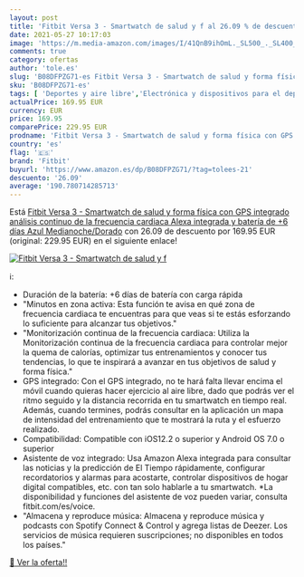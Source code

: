 ```yaml
---
layout: post
title: 'Fitbit Versa 3 - Smartwatch de salud y f al 26.09 % de descuento'
date: 2021-05-27 10:17:03
image: 'https://m.media-amazon.com/images/I/41QnB9ihOmL._SL500_._SL400_.jpg'
comments: true
category: ofertas
author: 'tole.es'
slug: 'B08DFPZG71-es Fitbit Versa 3 - Smartwatch de salud y forma física con...'
sku: 'B08DFPZG71-es'
tags: [ 'Deportes y aire libre','Electrónica y dispositivos para el deporte','Monitores de actividad','alexa','fitbit', ]
actualPrice: 169.95 EUR
currency: EUR
price: 169.95
comparePrice: 229.95 EUR
prodname: 'Fitbit Versa 3 - Smartwatch de salud y forma física con GPS integrado  análisis continuo de la frecuencia cardiaca  Alexa integrada y batería de +6 días  Azul Medianoche/Dorado'
country: 'es'
flag: '🇪🇸'
brand: 'Fitbit'
buyurl: 'https://www.amazon.es/dp/B08DFPZG71/?tag=tolees-21'
descuento: '26.09'
average: '190.780714285713'
---
```


Está [Fitbit Versa 3 - Smartwatch de salud y forma física con GPS integrado  análisis continuo de la frecuencia cardiaca  Alexa integrada y batería de +6 días  Azul Medianoche/Dorado](https://www.amazon.es/dp/B08DFPZG71/?tag=tolees-21) con 26.09 de descuento por 169.95 EUR (original: 229.95 EUR) en el siguiente enlace!

[![Fitbit Versa 3 - Smartwatch de salud y f](https://m.media-amazon.com/images/I/41QnB9ihOmL._SL500_._SL400_.jpg)](https://www.amazon.es/dp/B08DFPZG71/?tag=tolees-21)

ℹ️:

- Duración de la batería: +6 días de batería con carga rápida
- "Minutos en zona activa: Esta función te avisa en qué zona de frecuencia cardiaca te encuentras para que veas si te estás esforzando lo suficiente para alcanzar tus objetivos."
- "Monitorización continua de la frecuencia cardiaca: Utiliza la Monitorización continua de la frecuencia cardiaca para controlar mejor la quema de calorías, optimizar tus entrenamientos y conocer tus tendencias, lo que te inspirará a avanzar en tus objetivos de salud y forma física."
- GPS integrado: Con el GPS integrado, no te hará falta llevar encima el móvil cuando quieras hacer ejercicio al aire libre, dado que podrás ver el ritmo seguido y la distancia recorrida en tu smartwatch en tiempo real. Además, cuando termines, podrás consultar en la aplicación un mapa de intensidad del entrenamiento que te mostrará la ruta y el esfuerzo realizado.
- Compatibilidad: Compatible con iOS12.2 o superior y Android OS 7.0 o superior
- Asistente de voz integrado: Usa Amazon Alexa integrada para consultar las noticias y la predicción de El Tiempo rápidamente, configurar recordatorios y alarmas para acostarte, controlar dispositivos de hogar digital compatibles, etc. con tan solo hablarle a tu smartwatch. *La disponibilidad y funciones del asistente de voz pueden variar, consulta fitbit.com/es/voice.
- "Almacena y reproduce música: Almacena y reproduce música y podcasts con Spotify Connect & Control y agrega listas de Deezer. Los servicios de música requieren suscripciones; no disponibles en todos los países."

[🛒 Ver la oferta!!](https://www.amazon.es/dp/B08DFPZG71/?tag=tolees-21)
